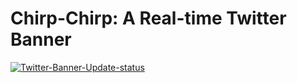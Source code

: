 # Chirp-Chirp: A Real-time Twitter Banner

[![Twitter-Banner-Update-status](https://github.com/sansk/chirp-chirp/actions/workflows/TwiterBannerUpdate.yml/badge.svg?event=schedule)](https://github.com/sansk/chirp-chirp/actions/workflows/TwiterBannerUpdate.yml)

